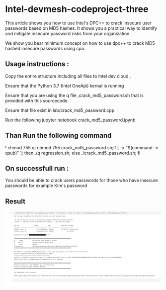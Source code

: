 # Intel-devmesh-codeproject-three
This article shows you how to use Intel's  DPC++ to crack insecure  user passwords based on MD5 hashes. It shows you a practical way to identify and mitigate insecure password risks from your organization.

We show you bear minimum concept on how to use dpc++  to crack MD5 hashed insecure passwords using cpu.


## Usage instructions :
Copy the entire structure including all files to  Intel dev cloud .

Ensure that the  Python 3.7 (Intel OneApi)  kernal is running

Ensure that you are using the q file ,crack_md5_password.sh  that is provided with this sourcecode.

Ensure that file exist in  lab/crack_md5_password.cpp


Run the following  jupyter notebook  crack_md5_password.ipynb

## Than Run  the following command
! chmod 755 q; chmod 755 crack_md5_password.sh;if [ -x "$(command -v qsub)" ]; then ./q regression.sh; else ./crack_md5_password.sh; fi 


## On successfull run :

You should be able to crack users passwords for those who have insecure passwords for example  Kim's  password 




## Result

![alt text](https://github.com/prilcool/Intel-devmesh-codeproject-three/blob/main/Assets/out.PNG)

